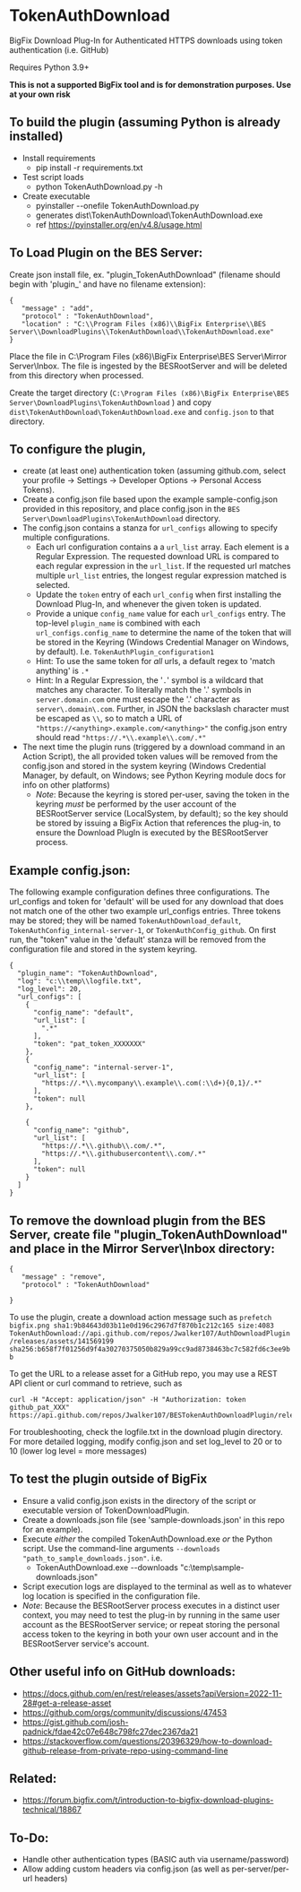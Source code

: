 # TokenAuthDownload
BigFix Download Plug-In for Authenticated HTTPS downloads using token authentication (i.e. GitHub)

Requires Python 3.9+

**This is not a supported BigFix tool and is for demonstration purposes.  Use at your own risk**

## To build the plugin (assuming Python is already installed)
* Install requirements
  - pip install -r requirements.txt
* Test script loads
  - python TokenAuthDownload.py -h
* Create executable
  - pyinstaller --onefile TokenAuthDownload.py
  - generates dist\TokenAuthDownload\TokenAuthDownload.exe
  - ref https://pyinstaller.org/en/v4.8/usage.html


## To Load Plugin on the BES Server:

Create json install file, ex. "plugin_TokenAuthDownload" (filename should begin with 'plugin_' and have no filename extension):

    {
       "message" : "add",
       "protocol" : "TokenAuthDownload",
       "location" : "C:\\Program Files (x86)\\BigFix Enterprise\\BES Server\\DownloadPlugins\\TokenAuthDownload\\TokenAuthDownload.exe"
    }

Place the file in C:\Program Files (x86)\BigFix Enterprise\BES Server\Mirror Server\Inbox.  The file is ingested by the BESRootServer and will be deleted from this directory when processed.

Create the target directory (`C:\Program Files (x86)\BigFix Enterprise\BES Server\DownloadPlugins\TokenAuthDownload` ) and copy `dist\TokenAuthDownload\TokenAuthDownload.exe` and `config.json` to that directory.

## To configure the plugin,
* create (at least one) authentication token (assuming github.com, select your profile -> Settings -> Developer Options -> Personal Access Tokens).
* Create a config.json file based upon the example sample-config.json provided in this repository, and place config.json in the `BES Server\DownloadPlugins\TokenAuthDownload` directory.
* The config.json contains a stanza for `url_configs` allowing to specify multiple configurations.
  - Each url configuration contains a a `url_list` array.  Each element is a Regular Expression.  The requested download URL is compared to each regular expression in the `url_list`.  If the requested url matches multiple `url_list` entries, the longest regular expression matched is selected.
  - Update the `token` entry of each `url_config` when first installing the Download Plug-In, and whenever the given token is updated.
  - Provide a unique `config_name` value for each `url_configs` entry. The top-level `plugin_name` is combined with each `url_configs.config_name` to determine the name of the token that will be stored in the Keyring (Windows Credential Manager on Windows, by default).  I.e. `TokenAuthPlugin_configuration1`
  - Hint: To use the same token for _all_ urls, a default regex to 'match anything' is `.*`
  - Hint: In a Regular Expression, the '`.`' symbol is a wildcard that matches any character.  To literally match the '.' symbols in `server.domain.com` one must escape the '.' character as `server\.domain\.com`.  Further, in JSON the backslash character must be escaped as `\\`, so to match a URL of `"https://<anything>.example.com/<anything>"` the config.json entry should read `"https://.*\\.example\\.com/.*"`
* The next time the plugin runs (triggered by a download command in an Action Script), the all provided token values will be removed from the config.json and stored in the system keyring (Windows Credential Manager, by default, on Windows; see Python Keyring module docs for info on other platforms)
  - _Note_: Because the keyring is stored per-user, saving the token in the keyring *must* be performed by the user account of the BESRootServer service (LocalSystem, by default); so the key should be stored by issuing a BigFix Action that references the plug-in, to ensure the Download PlugIn is executed by the BESRootServer process.

## Example config.json:
The following example configuration defines three configurations.  The url_configs and token for 'default' will be used for any download that does not match one of the other two example url_configs entries.  Three tokens may be stored; they will be named `TokenAuthDownload_default`, `TokenAuthConfig_internal-server-1`, or `TokenAuthConfig_github`.  On first run, the "token" value in the 'default' stanza will be removed from the configuration file and stored in the system keyring.

    {
      "plugin_name": "TokenAuthDownload",
      "log": "c:\\temp\\logfile.txt",
      "log_level": 20,
      "url_configs": [
        {
          "config_name": "default",
          "url_list": [
            ".*"
          ],
          "token": "pat_token_XXXXXXX"
        },
        {
          "config_name": "internal-server-1",
          "url_list": [
            "https://.*\\.mycompany\\.example\\.com(:\\d+){0,1}/.*"
          ],
          "token": null
        },

        {
          "config_name": "github",
          "url_list": [
            "https://.*\\.github\\.com/.*",
            "https://.*\\.githubusercontent\\.com/.*"
          ],
          "token": null
        }
      ]
    }

## To remove the download plugin from the BES Server, create file "plugin_TokenAuthDownload" and place in the Mirror Server\Inbox directory:

    {
       "message" : "remove",
       "protocol" : "TokenAuthDownload"

    }

To use the plugin, create a download action message such as
`prefetch bigfix.png sha1:9b84643d03b11e0d196c2967d7f870b1c212c165 size:4083 TokenAuthDownload://api.github.com/repos/Jwalker107/AuthDownloadPlugin/releases/assets/141569199 sha256:b658f7f01256d9f4a30270375050b829a99cc9ad8738463bc7c582fd6c3ee9bb`

To get the URL to a release asset for a GitHub repo, you may use a REST API client or curl command to retrieve, such as

    curl -H "Accept: application/json" -H "Authorization: token github_pat_XXX" https://api.github.com/repos/Jwalker107/BESTokenAuthDownloadPlugin/releases

For troubleshooting, check the logfile.txt in the download plugin directory.  For more detailed logging, modify config.json and set log_level to 20 or to 10 (lower log level = more messages)

## To test the plugin outside of BigFix
* Ensure a valid config.json exists in the directory of the script or executable version of TokenDownloadPlugin.
* Create a downloads.json file (see 'sample-downloads.json' in this repo for an example).
* Execute _either_ the compiled TokenAuthDownload.exe _or_ the Python script.  Use the command-line arguments `--downloads "path_to_sample_downloads.json"`.  i.e.
  - TokenAuthDownload.exe --downloads "c:\temp\sample-downloads.json"
* Script execution logs are displayed to the terminal as well as to whatever log location is specified in the configuration file.
* _Note_: Because the BESRootServer process executes in a distinct user context, you may need to test the plug-in by running in the same user account as the BESRootServer service; or repeat storing the personal access token to the keyring in both your own user account and in the BESRootServer service's account.

## Other useful info on GitHub downloads:
* https://docs.github.com/en/rest/releases/assets?apiVersion=2022-11-28#get-a-release-asset
* https://github.com/orgs/community/discussions/47453
* https://gist.github.com/josh-padnick/fdae42c07e648c798fc27dec2367da21
* https://stackoverflow.com/questions/20396329/how-to-download-github-release-from-private-repo-using-command-line

## Related:
* https://forum.bigfix.com/t/introduction-to-bigfix-download-plugins-technical/18867

## To-Do:
* Handle other authentication types (BASIC auth via username/password)
* Allow adding custom headers via config.json (as well as per-server/per-url headers)
